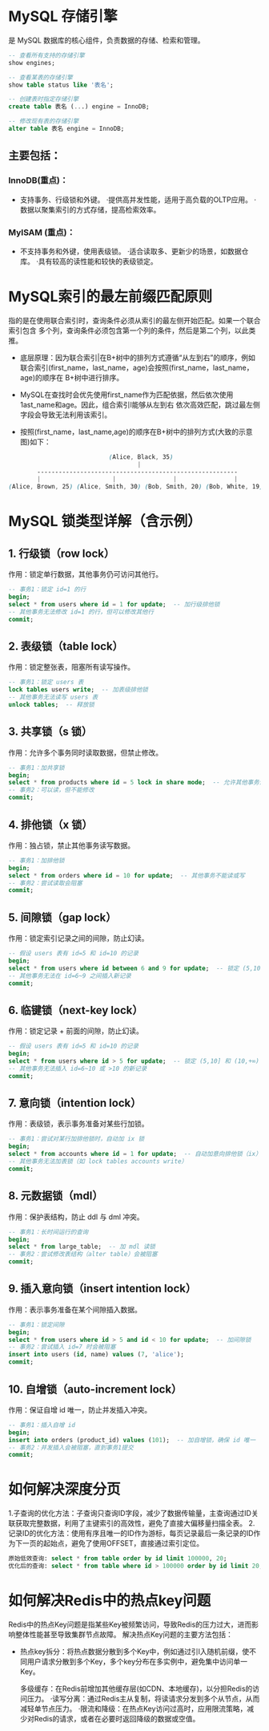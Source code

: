 # MySQL 存储引擎

是 MySQL 数据库的核心组件，负责数据的存储、检索和管理。

```sql
-- 查看所有支持的存储引擎
show engines;

-- 查看某表的存储引擎
show table status like '表名';

-- 创建表时指定存储引擎
create table 表名 (...) engine = InnoDB;

-- 修改现有表的存储引擎
alter table 表名 engine = InnoDB;
```

## 主要包括：

### InnoDB(重点)：

- 支持事务、行级锁和外键。 ·提供高并发性能，适用于高负载的OLTP应用。 ·数据以聚集索引的方式存储，提高检索效率。

### MyISAM (重点)：

- 不支持事务和外键，使用表级锁。 ·适合读取多、更新少的场景，如数据仓库。 ·具有较高的读性能和较快的表级锁定。

# MySQL索引的最左前缀匹配原则

指的是在使用联合索引时，查询条件必须从索引的最左侧开始匹配。如果一个联合索引包含
多个列，查询条件必须包含第一个列的条件，然后是第二个列，以此类推。

- 底层原理：因为联合索引|在B+树中的排列方式遵循“从左到右”的顺序，例如联合索引(first_name，last_name，age)会按照(first_name，last_name，age)的顺序在 B+树中进行排序。

- MySQL在查找时会优先使用first_name作为匹配依据，然后依次使用1ast_name和age。因此，组合索引l能够从左到右
  依次高效匹配，跳过最左侧字段会导致无法利用该索引。

- 按照(first_name，last_name,age)的顺序在B+树中的排列方式(大致的示意图)如下：

```scss
                            (Alice, Black, 35)
                                    |
        --------------------------------------------------------
        |                    |                |                |
(Alice, Brown, 25) (Alice, Smith, 30) (Bob, Smith, 20) (Bob, White, 19)
```

# MySQL 锁类型详解（含示例）

## 1. 行级锁（row lock）

作用：锁定单行数据，其他事务仍可访问其他行。

```sql
-- 事务1：锁定 id=1 的行
begin;
select * from users where id = 1 for update;  -- 加行级排他锁
-- 其他事务无法修改 id=1 的行，但可以修改其他行
commit;
```

## 2. 表级锁（table lock）

作用：锁定整张表，阻塞所有读写操作。

```sql
-- 事务1：锁定 users 表
lock tables users write;  -- 加表级排他锁
-- 其他事务无法读写 users 表
unlock tables;  -- 释放锁
```

## 3. 共享锁（s 锁）

作用：允许多个事务同时读取数据，但禁止修改。

```sql
-- 事务1：加共享锁
begin;
select * from products where id = 5 lock in share mode;  -- 允许其他事务读，但不能加排他锁
-- 事务2：可以读，但不能修改
commit;
```

## 4. 排他锁（x 锁）

作用：独占锁，禁止其他事务读写数据。

```sql
-- 事务1：加排他锁
begin;
select * from orders where id = 10 for update;  -- 其他事务不能读或写
-- 事务2：尝试读取会阻塞
commit;
```

## 5. 间隙锁（gap lock）

作用：锁定索引记录之间的间隙，防止幻读。

```sql
-- 假设 users 表有 id=5 和 id=10 的记录
begin;
select * from users where id between 6 and 9 for update;  -- 锁定 (5,10) 的间隙
-- 其他事务无法在 id=6~9 之间插入新记录
commit;
```

## 6. 临键锁（next-key lock）

作用：锁定记录 + 前面的间隙，防止幻读。

```sql
-- 假设 users 表有 id=5 和 id=10 的记录
begin;
select * from users where id > 5 for update;  -- 锁定 (5,10] 和 (10,+∞)
-- 其他事务无法插入 id=6~10 或 >10 的新记录
commit;
```

## 7. 意向锁（intention lock）

作用：表级锁，表示事务准备对某些行加锁。

```sql
-- 事务1：尝试对某行加排他锁时，自动加 ix 锁
begin;
select * from accounts where id = 1 for update;  -- 自动加意向排他锁（ix）
-- 其他事务无法加表锁（如 lock tables accounts write）
commit;
```

## 8. 元数据锁（mdl）

作用：保护表结构，防止 ddl 与 dml 冲突。

```sql
-- 事务1：长时间运行的查询
begin;
select * from large_table;  -- 加 mdl 读锁
-- 事务2：尝试修改表结构（alter table）会被阻塞
commit;
```

## 9. 插入意向锁（insert intention lock）

作用：表示事务准备在某个间隙插入数据。  

```sql
-- 事务1：锁定间隙
begin;
select * from users where id > 5 and id < 10 for update;  -- 加间隙锁
-- 事务2：尝试插入 id=7 时会被阻塞
insert into users (id, name) values (7, 'alice');
commit;
```

## 10. 自增锁（auto-increment lock）

作用：保证自增 id 唯一，防止并发插入冲突。

```sql
-- 事务1：插入自增 id
begin;
insert into orders (product_id) values (101);  -- 加自增锁，确保 id 唯一
-- 事务2：并发插入会被阻塞，直到事务1提交
commit;
```

# 如何解决深度分页

1.子查询的优化方法：子查询只查询ID字段，减少了数据传输量，主查询通过ID关联获取完整数据，利用了主键索引的高效性，避免了直接大偏移量扫描全表。
2.记录ID的优化方法：使用有序且唯一的ID作为游标，每页记录最后一条记录的ID作为下一页的起始点，避免了使用OFFSET，直接通过索引定位。

```sql
原始低效查询: select * from table order by id limit 100000, 20;
优化后的查询: select * from table where id > 100000 order by id limit 20;
```

# 如何解决Redis中的热点key问题

Redis中的热点Key问题是指某些Key被频繁访问，导致Redis的压力过大，进而影响整体性能甚至导致集群节点故障。
解决热点Key问题的主要方法包括：

- 热点key拆分：将热点数据分散到多个Key中，例如通过引l入随机前缀，使不同用户请求分散到多个Key，多个key分布在多实例中，避免集中访问单一Key。
  
  多级缓存：在Redis前增加其他缓存层(如CDN、本地缓存)，以分担Redis的访问压力。
  ·读写分离：通过Redis主从复制，将读请求分发到多个从节点，从而减轻单节点压力。
  ·限流和降级：在热点Key访问过高时，应用限流策略，减少对Redis的请求，或者在必要时返回降级的数据或空值。
